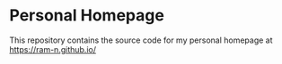 
# Personal Homepage

This repository contains the source code for my personal homepage at https://ram-n.github.io/

